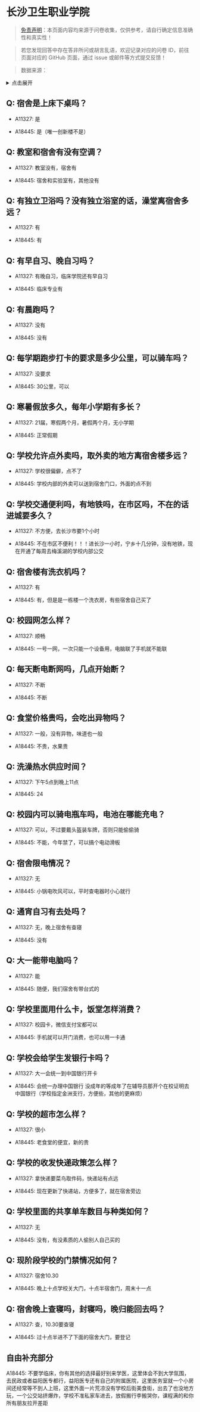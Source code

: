 # 长沙卫生职业学院

> [免责声明](https://colleges.chat/#_3)：本页面内容均来源于问卷收集，仅供参考，请自行确定信息准确性和真实性！

> 若您发现回答中存在答非所问或胡言乱语，欢迎记录对应的问卷 ID，前往页面对应的 GitHub 页面，通过 issue 或邮件等方式提交反馈！

> 数据来源：

<details><summary>点击展开</summary>
<ul>
<li>A11327: 匿名 (2022 年 06 月)</li>
<li>A18445: 匿名 (2023 年 06 月)</li>
</ul>
</details>

## Q: 宿舍是上床下桌吗？

- A11327: 是

- A18445: 是（唯一创新楼不是）

## Q: 教室和宿舍有没有空调？

- A11327: 教室没有，宿舍有

- A18445: 宿舍和实验室有，其他没有

## Q: 有独立卫浴吗？没有独立浴室的话，澡堂离宿舍多远？

- A11327: 有

- A18445: 有

## Q: 有早自习、晚自习吗？

- A11327: 有晚自习，临床学院还有早自习

- A18445: 临床专业有

## Q: 有晨跑吗？

- A11327: 没有

- A18445: 没有

## Q: 每学期跑步打卡的要求是多少公里，可以骑车吗？

- A11327: 没要求

- A18445: 30公里，可以

## Q: 寒暑假放多久，每年小学期有多长？

- A11327: 21届，寒假两个月，暑假两个月，无小学期

- A18445: 正常假期

## Q: 学校允许点外卖吗，取外卖的地方离宿舍楼多远？

- A11327: 学校很偏僻，点不了

- A18445: 学校内部的外卖可以送到宿舍门口，外面的点不到

## Q: 学校交通便利吗，有地铁吗，在市区吗，不在的话进城要多久？

- A11327: 不方便，去长沙市要1个小时

- A18445: 不在市区不便利！！！进长沙一小时，宁乡十几分钟，没有地铁，现在开通了每周去梅溪湖的学校内部公交

## Q: 宿舍楼有洗衣机吗？

- A11327: 有

- A18445: 有，但是是一栋楼一个洗衣房，有些宿舍自己买了

## Q: 校园网怎么样？

- A11327: 顺畅

- A18445: 一号一网，一次只能一个设备用，电脑联了手机就不能联

## Q: 每天断电断网吗，几点开始断？

- A11327: 不断

- A18445: 不断

## Q: 食堂价格贵吗，会吃出异物吗？

- A11327: 一般，没有异物，味道也一般

- A18445: 不贵，水果贵

## Q: 洗澡热水供应时间？

- A11327: 下午5点到晚上11点

- A18445: 24

## Q: 校园内可以骑电瓶车吗，电池在哪能充电？

- A11327: 可以，不过要戴头盔装车牌，否则只能偷偷骑

- A18445: 不能，今年禁了，可以搞个电动滑板

## Q: 宿舍限电情况？

- A11327: 无

- A18445: 小锅电吹风可以，平时查电器时小心就行

## Q: 通宵自习有去处吗？

- A11327: 无，晚上宿舍有查寝

- A18445: 没有

## Q: 大一能带电脑吗？

- A11327: 能

- A18445: 随便，我们宿舍有带台式的

## Q: 学校里面用什么卡，饭堂怎样消费？

- A11327: 校园卡，微信支付宝都可以

- A18445: 手机就可以开门消费，也可以用一卡通

## Q: 学校会给学生发银行卡吗？

- A11327: 大一会统一到中国银行开卡

- A18445: 会统一办理中国银行 没成年的等成年了在辅导员那开个在校证明去中国银行（学校指定金洲支行，方便些，其他的更麻烦）

## Q: 学校的超市怎么样？

- A11327: 很小

- A18445: 老食堂的便宜，新的贵

## Q: 学校的收发快递政策怎么样？

- A11327: 拿快递要菜鸟取件码，快递站有点远

- A18445: 现在更新了快递站，方便多了，就在宿舍旁边

## Q: 学校里面的共享单车数目与种类如何？

- A11327: 无

- A18445: 没有，有没素质的人偷别人自己买的

## Q: 现阶段学校的门禁情况如何？

- A11327: 宿舍10.30

- A18445: 晚上十点学校关大门，十点半宿舍门，周末十一点

## Q: 宿舍晚上查寝吗，封寝吗，晚归能回去吗？

- A11327: 查，10.30要查寝

- A18445: 过十点半进不了下面的宿舍大门，要登记

## 自由补充部分

A18445: 不要学临床，你有其他的选择最好别来学医，这里体会不到大学氛围，去民政或者益阳医专都行，益阳医专还有自己的附属医院，这里医务室就一个小房间还经常等不到人上班，这里外面一片荒凉没有学校后街美食街，出去了也没地方玩，一个公交站挤爆炸，学校不准私家车进去，放假搬行李搬哭你，课程满的和你所有朋友拉开差距